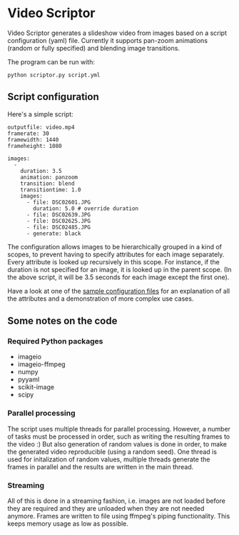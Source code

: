 
# Video Scriptor

Video Scriptor generates a slideshow video from images based on a script configuration (yaml) file. Currently it supports pan-zoom animations (random or fully specified) and blending image transitions.

The program can be run with:

```
python scriptor.py script.yml
```

## Script configuration

Here's a simple script:

```
outputfile: video.mp4
framerate: 30
framewidth: 1440
frameheight: 1080

images:
  - 
    duration: 3.5
    animation: panzoom
    transition: blend
    transitiontime: 1.0
    images:
      - file: DSC02601.JPG
        duration: 5.0 # override duration
      - file: DSC02639.JPG
      - file: DSC02625.JPG
      - file: DSC02485.JPG
      - generate: black
```

The configuration allows images to be hierarchically grouped in a kind of scopes, to prevent having to specify attributes for each image separately. Every attribute is looked up recursively in this scope. For instance, if the duration is not specified for an image, it is looked up in the parent scope. (In the above script, it will be 3.5 seconds for each image except the first one).

Have a look at one of the [sample configuration files](samples/) for an explanation of all the attributes and a demonstration of more complex use cases.

## Some notes on the code

### Required Python packages

- imageio
- imageio-ffmpeg
- numpy
- pyyaml
- scikit-image
- scipy

### Parallel processing

The script uses multiple threads for parallel processing. However, a number of tasks must be processed in order, such as writing the resulting frames to the video :) But also generation of random values is done in order, to make the generated video reproducible (using a random seed). One thread is used for initalization of random values, multiple threads generate the frames in parallel and the results are written in the main thread.

### Streaming

All of this is done in a streaming fashion, i.e. images are not loaded before they are required and they are unloaded when they are not needed anymore. Frames are written to file using ffmpeg's piping functionality. This keeps memory usage as low as possible.
